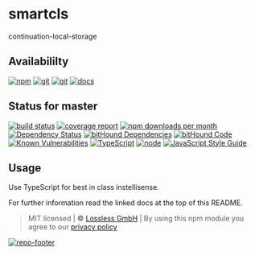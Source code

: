 # smartcls

continuation-local-storage

## Availabililty

[![npm](https://pushrocks.gitlab.io/assets/repo-button-npm.svg)](https://www.npmjs.com/package/smartcls)
[![git](https://pushrocks.gitlab.io/assets/repo-button-git.svg)](https://GitLab.com/pushrocks/smartcls)
[![git](https://pushrocks.gitlab.io/assets/repo-button-mirror.svg)](https://github.com/pushrocks/smartcls)
[![docs](https://pushrocks.gitlab.io/assets/repo-button-docs.svg)](https://pushrocks.gitlab.io/smartcls/)

## Status for master

[![build status](https://GitLab.com/pushrocks/smartcls/badges/master/build.svg)](https://GitLab.com/pushrocks/smartcls/commits/master)
[![coverage report](https://GitLab.com/pushrocks/smartcls/badges/master/coverage.svg)](https://GitLab.com/pushrocks/smartcls/commits/master)
[![npm downloads per month](https://img.shields.io/npm/dm/smartcls.svg)](https://www.npmjs.com/package/smartcls)
[![Dependency Status](https://david-dm.org/pushrocks/smartcls.svg)](https://david-dm.org/pushrocks/smartcls)
[![bitHound Dependencies](https://www.bithound.io/github/pushrocks/smartcls/badges/dependencies.svg)](https://www.bithound.io/github/pushrocks/smartcls/master/dependencies/npm)
[![bitHound Code](https://www.bithound.io/github/pushrocks/smartcls/badges/code.svg)](https://www.bithound.io/github/pushrocks/smartcls)
[![Known Vulnerabilities](https://snyk.io/test/npm/smartcls/badge.svg)](https://snyk.io/test/npm/smartcls)
[![TypeScript](https://img.shields.io/badge/TypeScript-2.x-blue.svg)](https://nodejs.org/dist/latest-v6.x/docs/api/)
[![node](https://img.shields.io/badge/node->=%206.x.x-blue.svg)](https://nodejs.org/dist/latest-v6.x/docs/api/)
[![JavaScript Style Guide](https://img.shields.io/badge/code%20style-standard-brightgreen.svg)](http://standardjs.com/)

## Usage

Use TypeScript for best in class instellisense.

For further information read the linked docs at the top of this README.

> MIT licensed | **&copy;** [Lossless GmbH](https://lossless.gmbh)
> | By using this npm module you agree to our [privacy policy](https://lossless.gmbH/privacy.html)

[![repo-footer](https://pushrocks.gitlab.io/assets/repo-footer.svg)](https://push.rocks)
